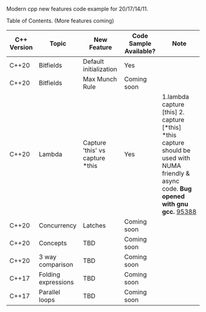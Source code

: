 Modern cpp new features code example for 20/17/14/11.

Table of Contents. (More features coming)

| C++ Version  | Topic | New Feature  | Code Sample Available? | Note |
| ------------- | ------------- | ------------- | ------------- | ------------- |
| C++20 | Bitfields | Default initialization | Yes |  |
| C++20 | Bitfields | Max Munch Rule | Coming soon |  |
| C++20 | Lambda | Capture 'this' vs capture \*this | Yes | 1.lambda capture [this] 2. capture [\*this] \*this capture should be used with NUMA friendly & async code. **Bug opened with gnu gcc.** [95388](https://gcc.gnu.org/bugzilla/show_bug.cgi?id=95388) |
| C++20 | Concurrency | Latches | Coming soon |  |
| C++20 | Concepts | TBD | Coming soon |  |
| C++20 | 3 way comparison | TBD | Coming soon |  |
| C++17 | Folding expressions  | TBD | Coming soon |  |
| C++17 | Parallel loops | TBD | Coming soon |  |
